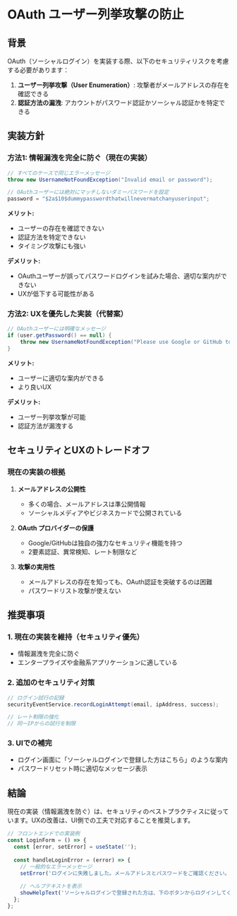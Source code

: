 # OAuth ユーザー列挙攻撃の防止

## 背景

OAuth（ソーシャルログイン）を実装する際、以下のセキュリティリスクを考慮する必要があります：

1. **ユーザー列挙攻撃（User Enumeration）**: 攻撃者がメールアドレスの存在を確認できる
2. **認証方法の漏洩**: アカウントがパスワード認証かソーシャル認証かを特定できる

## 実装方針

### 方法1: 情報漏洩を完全に防ぐ（現在の実装）

```java
// すべてのケースで同じエラーメッセージ
throw new UsernameNotFoundException("Invalid email or password");

// OAuthユーザーには絶対にマッチしないダミーパスワードを設定
password = "$2a$10$dummypasswordthatwillnevermatchanyuserinput";
```

**メリット:**
- ユーザーの存在を確認できない
- 認証方法を特定できない
- タイミング攻撃にも強い

**デメリット:**
- OAuthユーザーが誤ってパスワードログインを試みた場合、適切な案内ができない
- UXが低下する可能性がある

### 方法2: UXを優先した実装（代替案）

```java
// OAuthユーザーには明確なメッセージ
if (user.getPassword() == null) {
    throw new UsernameNotFoundException("Please use Google or GitHub to sign in");
}
```

**メリット:**
- ユーザーに適切な案内ができる
- より良いUX

**デメリット:**
- ユーザー列挙攻撃が可能
- 認証方法が漏洩する

## セキュリティとUXのトレードオフ

### 現在の実装の根拠

1. **メールアドレスの公開性**
   - 多くの場合、メールアドレスは準公開情報
   - ソーシャルメディアやビジネスカードで公開されている

2. **OAuth プロバイダーの保護**
   - Google/GitHubは独自の強力なセキュリティ機能を持つ
   - 2要素認証、異常検知、レート制限など

3. **攻撃の実用性**
   - メールアドレスの存在を知っても、OAuth認証を突破するのは困難
   - パスワードリスト攻撃が使えない

## 推奨事項

### 1. 現在の実装を維持（セキュリティ優先）
- 情報漏洩を完全に防ぐ
- エンタープライズや金融系アプリケーションに適している

### 2. 追加のセキュリティ対策
```java
// ログイン試行の記録
securityEventService.recordLoginAttempt(email, ipAddress, success);

// レート制限の強化
// 同一IPからの試行を制限
```

### 3. UIでの補完
- ログイン画面に「ソーシャルログインで登録した方はこちら」のような案内
- パスワードリセット時に適切なメッセージ表示

## 結論

現在の実装（情報漏洩を防ぐ）は、セキュリティのベストプラクティスに従っています。UXの改善は、UI側での工夫で対応することを推奨します。

```javascript
// フロントエンドでの実装例
const LoginForm = () => {
  const [error, setError] = useState('');
  
  const handleLoginError = (error) => {
    // 一般的なエラーメッセージ
    setError('ログインに失敗しました。メールアドレスとパスワードをご確認ください。');
    
    // ヘルプテキストを表示
    showHelpText('ソーシャルログインで登録された方は、下のボタンからログインしてください。');
  };
};
```